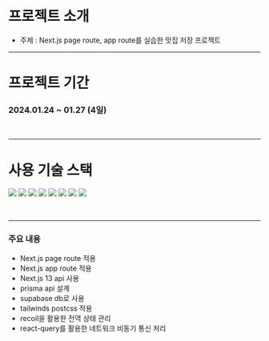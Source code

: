 # 프로젝트 소개

- 주제 : Next.js page route, app route를 실습한 맛집 저장 프로젝트
  <br>

---

# 프로젝트 기간

### 2024.01.24 ~ 01.27 (4일)

<br>

---

# 사용 기술 스택

![](https://img.shields.io/badge/next-000000?style=for-the-badge&logo=next.js&logoColor=white)
![](https://img.shields.io/badge/typescript-3178C6?style=for-the-badge&logo=typescript&logoColor=white)
![](https://img.shields.io/badge/tanstack%20query-FF4154?style=for-the-badge&logo=reactquery&logoColor=white)
![](https://img.shields.io/badge/vercel-%23000000?style=for-the-badge&logo=vercel&logoColor=white)
![](https://img.shields.io/badge/tailwinds-06B6D4?style=for-the-badge&logo=vercel&logoColor=white)
![](https://img.shields.io/badge/recoil-3578E5?style=for-the-badge&logo=recoil&logoColor=white)
![](https://img.shields.io/badge/prisma-2D3748?style=for-the-badge&logo=prisma&logoColor=white)
![](https://img.shields.io/badge/supabase-3FCF8E?style=for-the-badge&logo=supabase&logoColor=white)

<br>

---

### 주요 내용

- Next.js page route 적용
- Next.js app route 적용
- Next.js 13 api 사용
- prisma api 설계
- supabase db로 사용
- tailwinds postcss 적용
- recoil을 활용한 전역 상태 관리
- react-query를 활용한 네트워크 비동기 통신 처리
